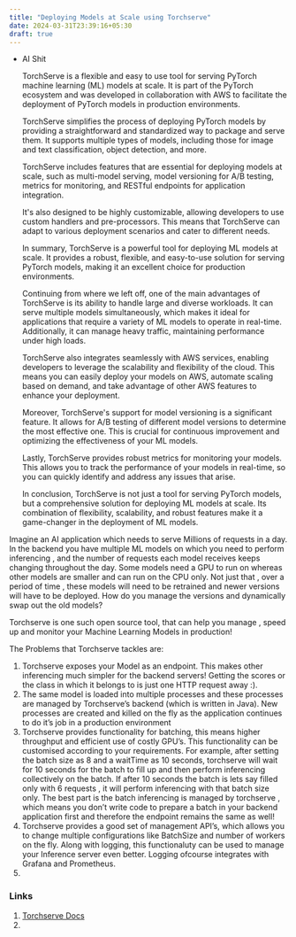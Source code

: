 ```yaml
---
title: "Deploying Models at Scale using Torchserve"
date: 2024-03-31T23:39:16+05:30
draft: true
---
```


- AI Shit
    
    TorchServe is a flexible and easy to use tool for serving PyTorch machine learning (ML) models at scale. It is part of the PyTorch ecosystem and was developed in collaboration with AWS to facilitate the deployment of PyTorch models in production environments.
    
    TorchServe simplifies the process of deploying PyTorch models by providing a straightforward and standardized way to package and serve them. It supports multiple types of models, including those for image and text classification, object detection, and more.
    
    TorchServe includes features that are essential for deploying models at scale, such as multi-model serving, model versioning for A/B testing, metrics for monitoring, and RESTful endpoints for application integration.
    
    It's also designed to be highly customizable, allowing developers to use custom handlers and pre-processors. This means that TorchServe can adapt to various deployment scenarios and cater to different needs.
    
    In summary, TorchServe is a powerful tool for deploying ML models at scale. It provides a robust, flexible, and easy-to-use solution for serving PyTorch models, making it an excellent choice for production environments.
    
    Continuing from where we left off, one of the main advantages of TorchServe is its ability to handle large and diverse workloads. It can serve multiple models simultaneously, which makes it ideal for applications that require a variety of ML models to operate in real-time. Additionally, it can manage heavy traffic, maintaining performance under high loads.
    
    TorchServe also integrates seamlessly with AWS services, enabling developers to leverage the scalability and flexibility of the cloud. This means you can easily deploy your models on AWS, automate scaling based on demand, and take advantage of other AWS features to enhance your deployment.
    
    Moreover, TorchServe's support for model versioning is a significant feature. It allows for A/B testing of different model versions to determine the most effective one. This is crucial for continuous improvement and optimizing the effectiveness of your ML models.
    
    Lastly, TorchServe provides robust metrics for monitoring your models. This allows you to track the performance of your models in real-time, so you can quickly identify and address any issues that arise.
    
    In conclusion, TorchServe is not just a tool for serving PyTorch models, but a comprehensive solution for deploying ML models at scale. Its combination of flexibility, scalability, and robust features make it a game-changer in the deployment of ML models.
    

Imagine an AI application which needs to serve Millions of requests in a day. In the backend you have multiple ML models on which you need to perform inferencing , and the number of requests each model receives keeps changing throughout the day. Some models need a GPU to run on whereas other models are smaller and can run on the CPU only. Not just that , over a period of time , these models will need to be retrained and newer versions will have to be deployed. How do you manage the versions and dynamically swap out the old models?

Torchserve is one such open source tool, that can help you manage , speed up and monitor your Machine Learning Models in production! 

The Problems that Torchserve tackles are:

1. Torchserve exposes your Model as an endpoint. This makes other inferencing much simpler for the backend servers! Getting the scores or the class in which it belongs to is just one HTTP request away :). 
2. The same model is loaded into multiple processes and these processes are managed by Torchserve’s backend (which is written in Java). New processes are created and killed on the fly as the application continues to do it’s job in a production environment
3. Torchserve provides functionality for batching, this means higher throughput and efficient use of costly GPU’s. This functionality can be customised according to your requirements.  For example, after setting the batch size as 8 and a waitTime as 10 seconds, torchserve will wait for 10 seconds for the batch to fill up and then perform inferencing collectively on the batch. If after 10 seconds the batch is lets say filled only with 6 requests , it will perform inferencing with that batch size only. 
The best part is the batch inferencing is managed by torchserve , which means you don’t write code to prepare a batch in your backend application first and therefore the endpoint remains the same as well!
4. Torchserve provides a good set of management API’s, which allows you to change multiple configurations like BatchSize and number of workers on the fly. Along with logging, this functionaluty can be used to manage your Inference server even better. Logging ofcourse integrates with Grafana and Prometheus.
5. 

### Links

1. [Torchserve Docs](https://pytorch.org/serve/) 
2.